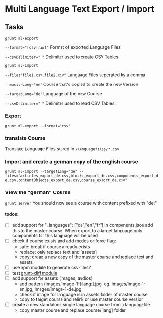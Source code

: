# Multi Language Text Export / Import

## Tasks
`grunt ml-export`

`--format="[csv|raw]"`
Format of exported Language Files

`--csvDelimiter=";"`
Delimiter used to create CSV Tables

`grunt ml-import`

`--files"file1.csv,file2.csv"`
Language Files seperated by a comma

`--masterLang="en"`
Course that's copied to create the new Version

`--targetLang="de"`
Language of the new Course

`--csvDelimiter=";"`
Delimiter used to read CSV Tables

### Export
`grunt ml-export --format="csv"`

### translate Course
Translate Language Files stored in `/languagefiles/*.csv`

### Import and create a german copy of the english course
`grunt ml-import --targetLang="de" --files="articles_export_de.csv,blocks_export_de.csv,components_export_de.csv,contentObjects_export_de.csv,course_export_de.csv"`

### View the "german" Course
`grunt server`
You should now see a course with content prefixed with "de:"


#### todos:
- [ ] add support for "_languages": ["de","en","fr"] in components.json
  add this to the master course. When export to a target language only components for this language will be used
- [ ] check if course exists and add modes or force flag:
  - safe: break if course already exists
  - replace: only replace text and [assets]
  - copy: creae a new copy of the master course and replace text and assets
- [ ] use npm module to generate csv-files?
- [ ] test [grunt-xliff module](https://www.npmjs.com/package/grunt-xliff)
- [ ] add support for assets (images, audios)
  - add pattern (images/image-1-[:lang:].jpg) eg. images/image-1-en.jpg, images/image-1-de.jpg
  - check if image for language is in assets folder of master course
  - copy to target course and relink or use master course version
- [ ] create a new standalone single language course from a languagefile
  - copy master course and replace course/[lang] folder
